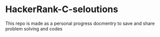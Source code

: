 # HackerRank-C-seloutions
This repo is made as a personal progress docmentry to save and share problem solving and codes 
